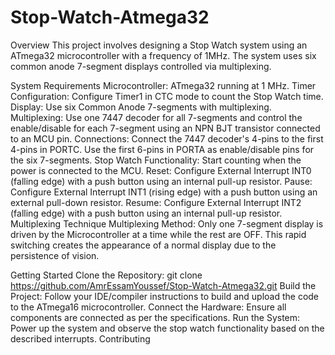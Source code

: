 # Stop-Watch-Atmega32
Overview
This project involves designing a Stop Watch system using an ATmega32 microcontroller with a frequency of 1MHz. The system uses six common anode 7-segment displays controlled via multiplexing.

System Requirements
Microcontroller: ATmega32 running at 1 MHz.
Timer Configuration: Configure Timer1 in CTC mode to count the Stop Watch time.
Display: Use six Common Anode 7-segments with multiplexing.
Multiplexing: Use one 7447 decoder for all 7-segments and control the enable/disable for each 7-segment using an NPN BJT transistor connected to an MCU pin.
Connections:
Connect the 7447 decoder's 4-pins to the first 4-pins in PORTC.
Use the first 6-pins in PORTA as enable/disable pins for the six 7-segments.
Stop Watch Functionality:
Start counting when the power is connected to the MCU.
Reset: Configure External Interrupt INT0 (falling edge) with a push button using an internal pull-up resistor.
Pause: Configure External Interrupt INT1 (rising edge) with a push button using an external pull-down resistor.
Resume: Configure External Interrupt INT2 (falling edge) with a push button using an internal pull-up resistor.
Multiplexing Technique
Multiplexing Method: Only one 7-segment display is driven by the Microcontroller at a time while the rest are OFF. This rapid switching creates the appearance of a normal display due to the persistence of vision.

Getting Started
Clone the Repository:
git clone https://github.com/AmrEssamYoussef/Stop-Watch-Atmega32.git
Build the Project: Follow your IDE/compiler instructions to build and upload the code to the ATmega16 microcontroller.
Connect the Hardware: Ensure all components are connected as per the specifications.
Run the System: Power up the system and observe the stop watch functionality based on the described interrupts.
Contributing
